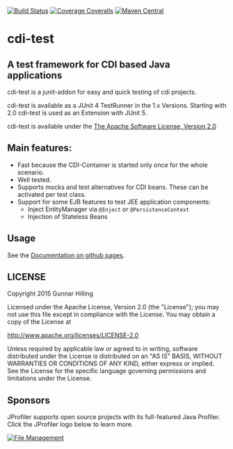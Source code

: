 
[![Build Status](https://travis-ci.org/guhilling/cdi-test.svg?branch=master)](https://travis-ci.org/guhilling/cdi-test)
[![Coverage Coveralls](https://coveralls.io/repos/guhilling/cdi-test/badge.svg?branch=master)](https://coveralls.io/r/guhilling/cdi-test?branch=master)
[![Maven Central](https://img.shields.io/maven-central/v/de.hilling.junit.cdi/cdi-test.svg)](http://search.maven.org/#search|gav|1|g:"de.hilling.junit.cdi"%20AND%20a:"cdi-test")

# cdi-test

## A test framework for CDI based Java applications

cdi-test is a junit-addon for easy and quick testing of cdi projects.

cdi-test is available as a JUnit 4 TestRunner in the 1.x Versions.
Starting with 2.0 cdi-test is used as an Extension with JUnit 5.

cdi-test is available under the [The Apache Software License, Version 2.0](http://www.apache.org/licenses/LICENSE-2.0.txt)


## Main features:

* Fast because the CDI-Container is started only once for the whole scenario.
* Well tested.
* Supports mocks and test alternatives for CDI beans. These can be activated per test class.
* Support for some EJB features to test JEE application components:
    * Inject EntityManager via ``@Inject`` or ``@PersistenceContext``
    * Injection of Stateless Beans

## Usage

See the [Documentation on github pages](http://guhilling.github.io/cdi-test/).

## LICENSE

 Copyright 2015 Gunnar Hilling

   Licensed under the Apache License, Version 2.0 (the "License");
   you may not use this file except in compliance with the License.
   You may obtain a copy of the License at

   http://www.apache.org/licenses/LICENSE-2.0

   Unless required by applicable law or agreed to in writing, software
   distributed under the License is distributed on an "AS IS" BASIS,
   WITHOUT WARRANTIES OR CONDITIONS OF ANY KIND, either express or implied.
   See the License for the specific language governing permissions and
   limitations under the License.

## Sponsors

JProfiler supports open source projects with its full-featured Java Profiler. Click the JProfiler logo below to learn more.

<a href="https://www.ej-technologies.com/products/jprofiler/overview.html" target="_blank" title="File Management">
  <img src="https://www.ej-technologies.com/images/product_banners/jprofiler_large.png" alt="File Management">
</a>

